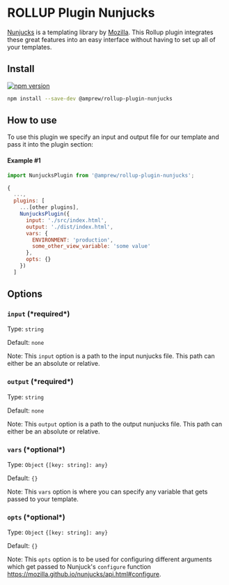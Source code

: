 # ROLLUP Plugin Nunjucks

[Nunjucks](https://github.com/mozilla/nunjucks#readme) is a templating library by [Mozilla](https://www.mozilla.org/). This Rollup plugin integrates these great features into an easy interface without having to set up all of your templates.

## Install
[![npm version](https://badge.fury.io/js/%40amprew%2Frollup-plugin-nunjucks.svg)](https://badge.fury.io/js/%40amprew%2Frollup-plugin-nunjucks)

```sh
npm install --save-dev @amprew/rollup-plugin-nunjucks
```

## How to use

To use this plugin we specify an input and output file for our template and pass it into the plugin section:

#### Example #1

```js
import NunjucksPlugin from '@amprew/rollup-plugin-nunjucks';

{
  ...,
  plugins: [
    ...[other plugins],
    NunjucksPlugin({
      input: './src/index.html',
      output: './dist/index.html',
      vars: {
        ENVIRONMENT: 'production',
        some_other_view_variable: 'some value'
      },
      opts: {}
    })
  ]
```

## Options

### `input` (\*required\*)

Type: `string`

Default: `none`

Note: This `input` option is a path to the input nunjucks file. This path can either be an absolute or relative.

### `output` (\*required\*)

Type: `string`

Default: `none`

Note: This `output` option is a path to the output nunjucks file. This path can either be an absolute or relative.

### `vars` (\*optional\*)

Type: `Object` `{[key: string]: any}`

Default: `{}`

Note: This `vars` option is where you can specify any variable that gets passed to your template.

### `opts` (\*optional\*)

Type: `Object` `{[key: string]: any}`

Default: `{}`

Note: This `opts` option is to be used for configuring different arguments which get passed to Nunjuck's `configure` function https://mozilla.github.io/nunjucks/api.html#configure.
